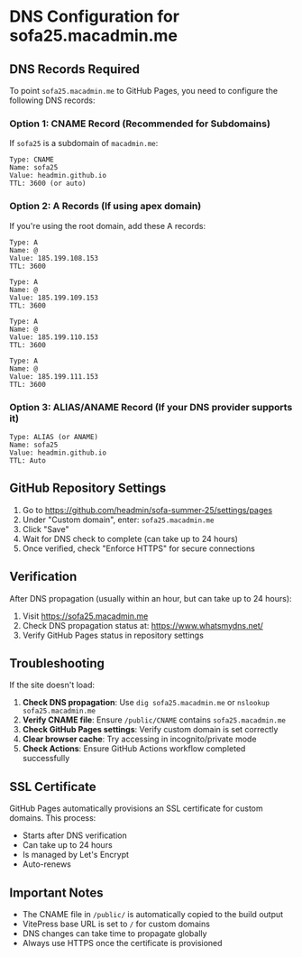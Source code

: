 # DNS Configuration for sofa25.macadmin.me

## DNS Records Required

To point `sofa25.macadmin.me` to GitHub Pages, you need to configure the following DNS records:

### Option 1: CNAME Record (Recommended for Subdomains)
If `sofa25` is a subdomain of `macadmin.me`:

```
Type: CNAME
Name: sofa25
Value: headmin.github.io
TTL: 3600 (or auto)
```

### Option 2: A Records (If using apex domain)
If you're using the root domain, add these A records:

```
Type: A
Name: @
Value: 185.199.108.153
TTL: 3600

Type: A
Name: @
Value: 185.199.109.153
TTL: 3600

Type: A
Name: @
Value: 185.199.110.153
TTL: 3600

Type: A
Name: @
Value: 185.199.111.153
TTL: 3600
```

### Option 3: ALIAS/ANAME Record (If your DNS provider supports it)
```
Type: ALIAS (or ANAME)
Name: sofa25
Value: headmin.github.io
TTL: Auto
```

## GitHub Repository Settings

1. Go to https://github.com/headmin/sofa-summer-25/settings/pages
2. Under "Custom domain", enter: `sofa25.macadmin.me`
3. Click "Save"
4. Wait for DNS check to complete (can take up to 24 hours)
5. Once verified, check "Enforce HTTPS" for secure connections

## Verification

After DNS propagation (usually within an hour, but can take up to 24 hours):

1. Visit https://sofa25.macadmin.me
2. Check DNS propagation status at: https://www.whatsmydns.net/
3. Verify GitHub Pages status in repository settings

## Troubleshooting

If the site doesn't load:

1. **Check DNS propagation**: Use `dig sofa25.macadmin.me` or `nslookup sofa25.macadmin.me`
2. **Verify CNAME file**: Ensure `/public/CNAME` contains `sofa25.macadmin.me`
3. **Check GitHub Pages settings**: Verify custom domain is set correctly
4. **Clear browser cache**: Try accessing in incognito/private mode
5. **Check Actions**: Ensure GitHub Actions workflow completed successfully

## SSL Certificate

GitHub Pages automatically provisions an SSL certificate for custom domains. This process:
- Starts after DNS verification
- Can take up to 24 hours
- Is managed by Let's Encrypt
- Auto-renews

## Important Notes

- The CNAME file in `/public/` is automatically copied to the build output
- VitePress base URL is set to `/` for custom domains
- DNS changes can take time to propagate globally
- Always use HTTPS once the certificate is provisioned